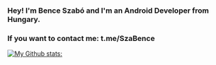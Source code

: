 ### Hey! I'm Bence Szabó and I'm an Android Developer from Hungary. 
### If you want to contact me: t.me/SzaBence

[![My Github stats:](https://github-readme-stats.vercel.app/api?username=ImSzaBence)](https://github.com/ImSzaBence)
